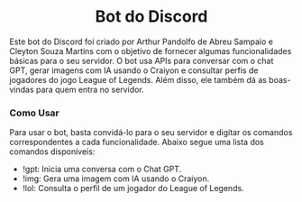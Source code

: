 <h1 align="center"> Bot do Discord </h1>

Este bot do Discord foi criado por Arthur Pandolfo de Abreu Sampaio e Cleyton Souza Martins com o objetivo de fornecer algumas funcionalidades básicas para o seu servidor. O bot usa APIs para conversar com o chat GPT, gerar imagens com IA usando o Craiyon e consultar perfis de jogadores do jogo League of Legends. Além disso, ele também dá as boas-vindas para quem entra no servidor.

<h3> Como Usar </h3>

Para usar o bot, basta convidá-lo para o seu servidor e digitar os comandos correspondentes a cada funcionalidade. Abaixo segue uma lista dos comandos disponíveis:

- !gpt: Inicia uma conversa com o Chat GPT.
- !img: Gera uma imagem com IA usando o Craiyon.
- !lol: Consulta o perfil de um jogador do League of Legends.
